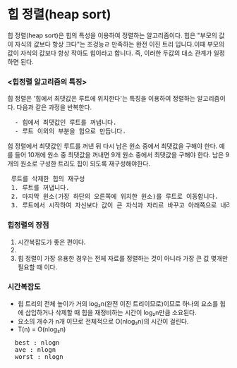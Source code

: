 <h1>힙 정렬(heap sort)</h1>
<p>힙 정렬(heap sort)은 힙의 특성을 이용하여 정렬하는 알고리즘이다. 힙은 "부모의 값이 자식의 값보다 항상 크다"는 조겅능ㄹ 만족하는 완전 이진 트리 입니다.이때 부모의 값이 자식의 값보다
항상 작아도 힙이라고 합니다. 즉, 이러한 두값의 대소 관계가 일정하면 된다.</p>

<h3><힙정렬 알고리즘의 특징></h3>
<p> 힙 정렬은 '힙에서 최댓값은 루트에 위치한다'는 특징을 이용하여 정렬하는 알고리즘이다. 다음과 같은 과정을 반복한다.
<pre>
  - 힙에서 최댓값인 루트를 꺼냅니다.
  - 루트 이외의 부분을 힘으로 만듭니다.
</pre>
힙 정렬에서 최댓값인 루트를 꺼낸 뒤 다시 남은 원소 중에서 최댓값을 구해야 한다. 예를 들어 10개에 원소 중 최댓값을 꺼내면 9개 원소 중에서 최댓값을 구해야 한다. 남은 9개의 원소로 구성한 트리도 
힙이 되도록 재구성해야한다.
<pre>
 루트를 삭제한 힙의 재구성
 1. 루트를 꺼냅니다.
 2. 마지막 원소(가장 하단의 오른쪽에 위치한 원소)를 루트로 이동합니다.
 3. 루트에서 시작하여 자신보다 값이 큰 자식과 자리르 바꾸고 아래쪽으로 내려가는 작업을 반복합니다. 자식의 값이 작거나 리프의 위치에 도달하면 종료합니다.
</pre>
  
</p>
<h3>힙정렬의 장점</h3>
<ol>
  <li>시간복잡도가 좋은 편이다.<li>
  <li>힙 정렬이 가장 유용한 경우는 전체 자료를 정렬하는 것이 아니라 가장 큰 값 몇개만 필요할 때 이다.</li>
</ol>

<h3>시간복잡도</h3>
<ul>
  <li>힙 트리의 전체 높이가 거의 log₂n(완전 이진 트리이므로)이므로 하나의 요소를 힙에 삽입하거나 삭제할 때 힙을 재정비하는 시간이 log₂n만큼 소요된다.</li>
  <li>요소의 개수가 n개 이므로 전체적으로 O(nlog₂n)의 시간이 걸린다.</li>
  <li>T(n) = O(nlog₂n)</li>
</ul>
<pre>
  best : nlogn
  ave : nlogn
  worst : nlogn
</pre>
